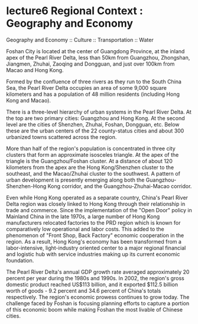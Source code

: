 # lecture6 Regional Context : Geography and Economy 

Geography and Economy :: Culture :: Transportation :: Water 

Foshan City is located at the center of Guangdong Province, at the inland apex of the Pearl River Delta, less than 50km from Guangzhou, Zhongshan, Jiangmen, Zhuhai, Zaoqing and Dongguan, and just over 100km from Macao and Hong Kong.  

Formed by the confluence of three rivers as they run to the South China Sea, the Pearl River Delta occupies an area of some 9,000 square kilometers and has a population of 48 million residents (including Hong Kong and Macao). 

There is a three-level hierarchy of urban systems in the Pearl River Delta. At the top are two primary cities: Guangzhou and Hong Kong. At the second level are the cities of Shenzhen, Zhuhai, Foshan, Dongguan, etc. Below these are the urban centers of the 22 county-status cities and about 300 urbanized towns scattered across the region.  

More than half of the region's population is concentrated in three city clusters that form an approximate isosceles triangle. At the apex of the triangle is the Guangzhou/Foshan cluster. At a distance of about 120 kilometers from the apex are the Hong Kong/Shenzhen cluster to the southeast, and the Macao/Zhuhai cluster to the southwest. A pattern of urban development is presently emerging along both the Guangzhou-Shenzhen-Hong Kong corridor, and the Guangzhou-Zhuhai-Macao corridor. 

Even while Hong Kong operated as a separate country, China's Pearl River Delta region was closely linked to Hong Kong through their relationship in trade and commerce. Since the implementation of the "Open Door" policy in Mainland China in the late 1970s, a large number of Hong Kong manufacturers relocated factories to the PRD region which is known for comparatively low operational and labor costs. This added to the phenomenon of "Front Shop, Back Factory" economic cooperation in the region. As a result, Hong Kong's economy has been transformed from a labor-intensive, light-industry oriented center to a major regional financial and logistic hub with service industries making up its current economic foundation.  

The Pearl River Delta's annual GDP growth rate averaged approximately 20 percent per year during the 1980s and 1990s. In 2002, the region's gross domestic product reached US$113 billion, and it exported $112.5 billion worth of goods - 9.2 percent and 34.6 percent of China's totals respectively. The region's economic prowess continues to grow today. The challenge faced by Foshan is focusing planning efforts to capture a portion of this economic boom while making Foshan the most livable of Chinese cities.  
